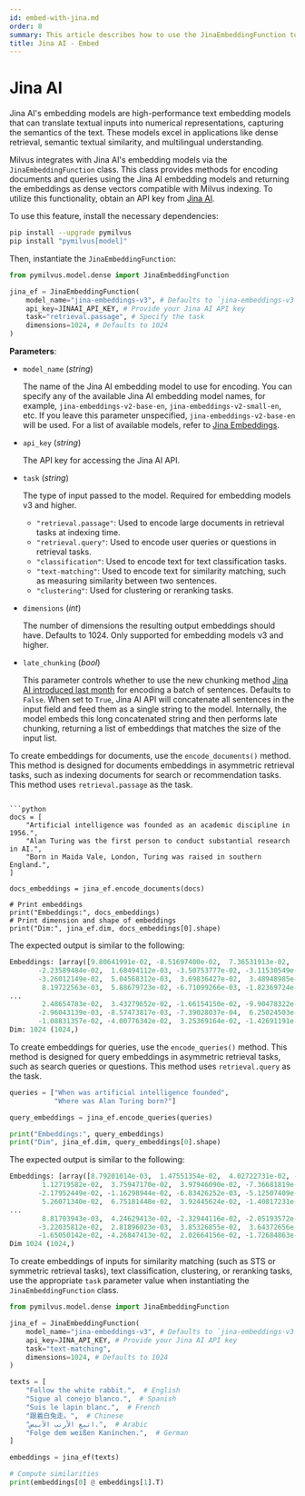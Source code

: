 ```yaml
---
id: embed-with-jina.md
order: 8
summary: This article describes how to use the JinaEmbeddingFunction to encode documents and queries using the Jina AI embedding model.
title: Jina AI - Embed
---
```


# Jina AI

Jina AI's embedding models are high-performance text embedding models that can translate textual inputs into numerical representations, capturing the semantics of the text. These models excel in applications like dense retrieval, semantic textual similarity, and multilingual understanding.

Milvus integrates with Jina AI's embedding models via the `JinaEmbeddingFunction` class. This class provides methods for encoding documents and queries using the Jina AI embedding models and returning the embeddings as dense vectors compatible with Milvus indexing. To utilize this functionality, obtain an API key from [Jina AI](https://jina.ai/embeddings/).

To use this feature, install the necessary dependencies:

```bash
pip install --upgrade pymilvus
pip install "pymilvus[model]"
```

Then, instantiate the `JinaEmbeddingFunction`:

```python
from pymilvus.model.dense import JinaEmbeddingFunction

jina_ef = JinaEmbeddingFunction(
    model_name="jina-embeddings-v3", # Defaults to `jina-embeddings-v3`
    api_key=JINAAI_API_KEY, # Provide your Jina AI API key
    task="retrieval.passage", # Specify the task
    dimensions=1024, # Defaults to 1024
)
```

__Parameters__:

- `model_name` (*string*)
  
  The name of the Jina AI embedding model to use for encoding. You can specify any of the available Jina AI embedding model names, for example, `jina-embeddings-v2-base-en`, `jina-embeddings-v2-small-en`, etc. If you leave this parameter unspecified, `jina-embeddings-v2-base-en` will be used. For a list of available models, refer to [Jina Embeddings](https://jina.ai/embeddings).

- `api_key` (*string*)
  
  The API key for accessing the Jina AI API.

- `task` (*string*)

  The type of input passed to the model. Required for embedding models v3 and higher.

  - `"retrieval.passage"`: Used to encode large documents in retrieval tasks at indexing time.
  - `"retrieval.query"`: Used to encode user queries or questions in retrieval tasks.
  - `"classification"`: Used to encode text for text classification tasks.
  - `"text-matching"`: Used to encode text for similarity matching, such as measuring similarity between two sentences.
  - `"clustering"`: Used for clustering or reranking tasks.

- `dimensions` (*int*)

  The number of dimensions the resulting output embeddings should have. Defaults to 1024. Only supported for embedding models v3 and higher. 

- `late_chunking` (*bool*)

  This parameter controls whether to use the new chunking method [Jina AI introduced last month](https://arxiv.org/abs/2409.04701) for encoding a batch of sentences. Defaults to `False`. When set to `True`, Jina AI API will concatenate all sentences in the input field and feed them as a single string to the model. Internally, the model embeds this long concatenated string and then performs late chunking, returning a list of embeddings that matches the size of the input list. 

To create embeddings for documents, use the `encode_documents()` method. This method is designed for documents embeddings in asymmetric retrieval tasks, such as indexing documents for search or recommendation tasks. This method uses `retrieval.passage` as the task.

```python:

```python
docs = [
    "Artificial intelligence was founded as an academic discipline in 1956.",
    "Alan Turing was the first person to conduct substantial research in AI.",
    "Born in Maida Vale, London, Turing was raised in southern England.",
]

docs_embeddings = jina_ef.encode_documents(docs)

# Print embeddings
print("Embeddings:", docs_embeddings)
# Print dimension and shape of embeddings
print("Dim:", jina_ef.dim, docs_embeddings[0].shape)
```

The expected output is similar to the following:

```python
Embeddings: [array([9.80641991e-02, -8.51697400e-02,  7.36531913e-02,  1.42558888e-02,
       -2.23589484e-02,  1.68494112e-03, -3.50753777e-02, -3.11530549e-02,
       -3.26012149e-02,  5.04568312e-03,  3.69836427e-02,  3.48948985e-02,
        8.19722563e-03,  5.88679723e-02, -6.71099266e-03, -1.82369724e-02,
...
        2.48654783e-02,  3.43279652e-02, -1.66154150e-02, -9.90478322e-03,
       -2.96043139e-03, -8.57473817e-03, -7.39028037e-04,  6.25024503e-03,
       -1.08831357e-02, -4.00776342e-02,  3.25369164e-02, -1.42691191e-03])]
Dim: 1024 (1024,)
```

To create embeddings for queries, use the `encode_queries()` method. This method is designed for query embeddings in asymmetric retrieval tasks, such as search queries or questions. This method uses `retrieval.query` as the task.

```python
queries = ["When was artificial intelligence founded", 
           "Where was Alan Turing born?"]

query_embeddings = jina_ef.encode_queries(queries)

print("Embeddings:", query_embeddings)
print("Dim", jina_ef.dim, query_embeddings[0].shape)
```

The expected output is similar to the following:

```python
Embeddings: [array([8.79201014e-03,  1.47551354e-02,  4.02722731e-02, -2.52991207e-02,
        1.12719582e-02,  3.75947170e-02,  3.97946090e-02, -7.36681819e-02,
       -2.17952449e-02, -1.16298944e-02, -6.83426252e-03, -5.12507409e-02,
        5.26071340e-02,  6.75181448e-02,  3.92445624e-02, -1.40817231e-02,
...
        8.81703943e-03,  4.24629413e-02, -2.32944116e-02, -2.05193572e-02,
       -3.22035812e-02,  2.81896023e-03,  3.85326855e-02,  3.64372656e-02,
       -1.65050142e-02, -4.26847413e-02,  2.02664156e-02, -1.72684863e-02])]
Dim 1024 (1024,)
```

To create embeddings of inputs for similarity matching (such as STS or symmetric retrieval tasks), text classification, clustering, or reranking tasks, use the appropriate `task` parameter value when instantiating the `JinaEmbeddingFunction` class.


```python
from pymilvus.model.dense import JinaEmbeddingFunction

jina_ef = JinaEmbeddingFunction(
    model_name="jina-embeddings-v3", # Defaults to `jina-embeddings-v3`
    api_key=JINA_API_KEY, # Provide your Jina AI API key
    task="text-matching",
    dimensions=1024, # Defaults to 1024
)

texts = [
    "Follow the white rabbit.",  # English
    "Sigue al conejo blanco.",  # Spanish
    "Suis le lapin blanc.",  # French
    "跟着白兔走。",  # Chinese
    "اتبع الأرنب الأبيض.",  # Arabic
    "Folge dem weißen Kaninchen.",  # German
]

embeddings = jina_ef(texts)

# Compute similarities
print(embeddings[0] @ embeddings[1].T)
```
